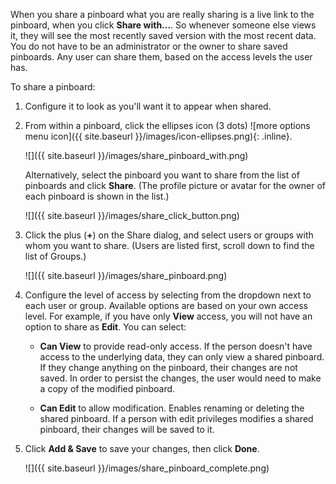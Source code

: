 When you share a pinboard what you are really sharing is a live link to the pinboard, when you click **Share with...**. So whenever someone else views it, they will see the most recently saved version with the most recent data. You do not have to be an administrator or the owner to share saved pinboards. Any user can share them, based on the access levels the user has.

To share a pinboard:

1. Configure it to look as you'll want it to appear when shared.
2. From within a pinboard, click the ellipses icon (3 dots)
![more options menu icon]({{ site.baseurl }}/images/icon-ellipses.png){: .inline}.

    ![]({{ site.baseurl }}/images/share_pinboard_with.png)

    Alternatively, select the pinboard you want to share from the list of pinboards and click **Share**. (The profile picture or avatar for the owner of each pinboard is shown in the list.)

    ![]({{ site.baseurl }}/images/share_click_button.png)

3. Click the plus (**+**) on the Share dialog, and select users or groups with whom you want to share. (Users are listed first, scroll down to find the list of Groups.)

    ![]({{ site.baseurl }}/images/share_pinboard.png)

4. Configure the level of access by selecting from the dropdown next to each user or group. Available options are based on your own access level. For example, if you have only **View** access, you will not have an option to share as **Edit**. You can select:

    -   **Can View** to provide read-only access. If the person doesn't have access to the underlying data, they can only view a shared pinboard. If they change anything on the pinboard, their changes are not saved. In order to persist the changes, the user would need to make a copy of the modified pinboard.

    -   **Can Edit** to allow modification. Enables renaming or deleting the shared pinboard. If a person with edit privileges modifies a shared pinboard, their changes will be saved to it.

5. Click **Add & Save** to save your changes, then click **Done**.

    ![]({{ site.baseurl }}/images/share_pinboard_complete.png)
